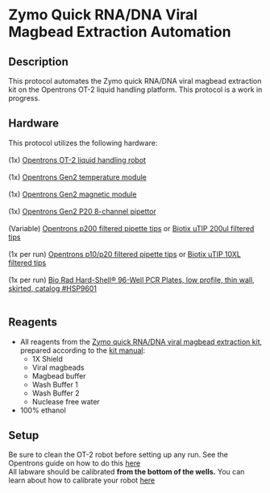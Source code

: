 # Zymo Quick RNA/DNA Viral Magbead Extraction Automation
## Description
This protocol automates the Zymo quick RNA/DNA viral magbead extraction kit on the Opentrons OT-2 liquid handling platform. This protocol is a work in progress.
## Hardware
This protocol utilizes the following hardware:  
<br>
(1x) [Opentrons OT-2 liquid handling robot](https://shop.opentrons.com/products/ot-2)   
<br>
(1x) [Opentrons Gen2 temperature module](https://shop.opentrons.com/products/tempdeck)  
<br>
(1x) [Opentrons Gen2 magnetic module](https://shop.opentrons.com/products/magdeck)  
<br>
(1x) [Opentrons Gen2 P20 8-channel pipettor](https://shop.opentrons.com/collections/ot-2-robot/products/8-channel-electronic-pipette)  
<br>
(Variable) [Opentrons p200 filtered pipette tips](https://shop.opentrons.com/collections/opentrons-tips/products/opentrons-200ul-filter-tips) or [Biotix uTIP 200ul filtered tips](https://biotix.com/products/pipette-tips/utip-universal-pipette-tips/200-%ce%bcl-racked-sterilized/)
<br>
<br>
(1x per run) [Opentrons p10/p20 filtered pipette tips](https://shop.opentrons.com/collections/opentrons-tips/products/opentrons-10ul-tips) or [Biotix uTIP 10XL filtered tips](https://biotix.com/products/pipette-tips/utip-universal-pipette-tips/10-%ce%bcl-xl-racked-filtered-sterilized/)  
<br>
(1x per run) [Bio Rad Hard-Shell® 96-Well PCR Plates, low profile, thin wall, skirted, catalog #HSP9601](https://www.bio-rad.com/en-us/sku/hsp9601-hard-shell-96-well-pcr-plates-low-profile-thin-wall-skirted-white-clear?ID=hsp9601)  
<br>
## Reagents
* All reagents from the [Zymo quick RNA/DNA viral magbead extraction kit](https://www.zymoresearch.com/pages/quick-viral-covid-19), prepared according to the [kit manual](https://files.zymoresearch.com/protocols/_r2140_r2141_quick-dna-rna_viral_magbead.pdf):
  * 1X Shield
  * Viral magbeads
  * Magbead buffer
  * Wash Buffer 1
  * Wash Buffer 2
  * Nuclease free water
* 100% ethanol

## Setup 
Be sure to clean the OT-2 robot before setting up any run. See the Opentrons guide on how to do this [here](https://www.protocols.io/view/cleaning-an-ot-2-covid-19-diagnostic-station-beb5jaq6)
<br>
All labware should be calibrated **from the bottom of the wells.** You can learn about how to calibrate your robot [here](https://support.opentrons.com/en/articles/2687641-get-started-pipette-and-labware-calibration)
